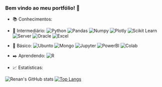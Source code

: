 ### Bem vindo ao meu portfólio! 👋

- :books: Conhecimentos:
- :floppy_disk: Intermediário:
![Python](https://img.shields.io/badge/Python-FFD43B?style=for-the-badge&logo=python&logoColor=darkblue)
![Pandas](https://img.shields.io/badge/Pandas-2C2D72?style=for-the-badge&logo=pandas&logoColor=white)
![Numpy](https://img.shields.io/badge/Numpy-777BB4?style=for-the-badge&logo=numpy&logoColor=white)
![Plotly](https://img.shields.io/badge/Plotly-239120?style=for-the-badge&logo=plotly&logoColor=white)
![Scikit Learn](https://img.shields.io/badge/scikit_learn-F7931E?style=for-the-badge&logo=scikit-learn&logoColor=white)
![Server](https://img.shields.io/badge/Microsoft%20SQL%20Sever-CC2927?style=for-the-badge&logo=microsoft%20sql%20server&logoColor=white)
![Oracle](https://img.shields.io/badge/Oracle-F80000?style=for-the-badge&logo=oracle&logoColor=black)
![Excel](https://img.shields.io/badge/Microsoft_Excel-217346?style=for-the-badge&logo=microsoft-excel&logoColor=white)
- :book: Básico:
![Ubunto](https://img.shields.io/badge/Ubuntu-E95420?style=for-the-badge&logo=ubuntu&logoColor=white)
![Mongo](https://img.shields.io/badge/MongoDB-white?style=for-the-badge&logo=mongodb&logoColor=4EA94B)
![Jupyter](https://img.shields.io/badge/Jupyter-F37626.svg?&style=for-the-badge&logo=Jupyter&logoColor=white)
![PowerBI](https://img.shields.io/badge/PowerBI-F2C811?style=for-the-badge&logo=Power%20BI&logoColor=black)
![Colab](https://img.shields.io/badge/Colab-F9AB00?style=for-the-badge&logo=googlecolab&color=525252)
- :black_nib: Aprendendo: 
![R](https://img.shields.io/badge/R-276DC3?style=for-the-badge&logo=r&logoColor=white)

- :chart_with_upwards_trend: Estatísticas:

![Renan's GitHub stats](https://github-readme-stats.vercel.app/api?username=RenanNB360&hide=contribs&theme=dark)
[![Top Langs](https://github-readme-stats.vercel.app/api/top-langs/?username=RenanNB360&layout=compact&theme=dark)](https://github.com/RenanNB360/github-readme-stats)

